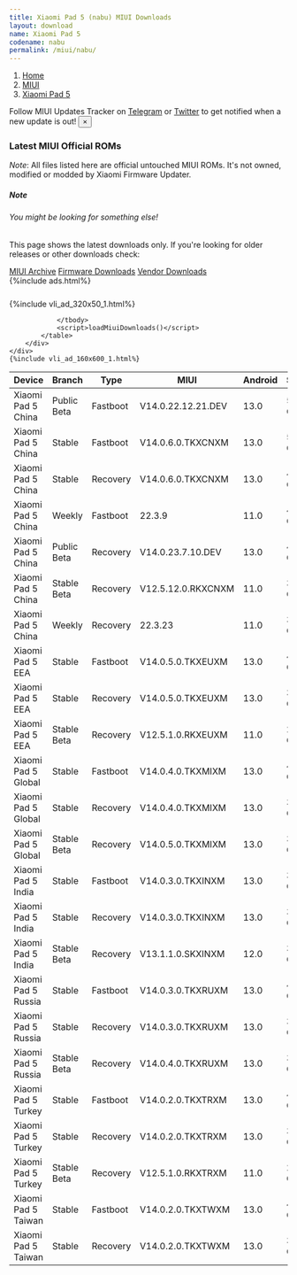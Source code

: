 ```yaml
---
title: Xiaomi Pad 5 (nabu) MIUI Downloads
layout: download
name: Xiaomi Pad 5
codename: nabu
permalink: /miui/nabu/
---
```

<nav aria-label="breadcrumb">
    <ol class="breadcrumb">
        <li class="breadcrumb-item"><a href="/">Home</a></li>
        <li class="breadcrumb-item"><a href="/miui/">MIUI</a></li>
        <li class="breadcrumb-item active" aria-current="page"><a href="/miui/nabu/">Xiaomi Pad 5</a></li>
    </ol>
</nav>
<div class="alert alert-primary alert-dismissible fade show" role="alert">
    Follow MIUI Updates Tracker on <a href="https://t.me/MIUIUpdatesTracker" class="alert-link">Telegram</a>
     or <a href="https://twitter.com/MiFwUpdater" class="alert-link">Twitter</a> to get notified when a new update is out!
    <button type="button" class="close" data-dismiss="alert" aria-label="Close">
        <span aria-hidden="true">&times;</span>
    </button>
</div>

### Latest MIUI Official ROMs
*Note*: All files listed here are official untouched MIUI ROMs. It's not owned, modified or modded by Xiaomi Firmware Updater.
<div class="card">
  <div class="card-body">
    <h5 class="card-title">Note</h5>
    <h6 class="card-subtitle mb-2 text-muted">You might be looking for something else!</h6>
    <p class="card-text">This page shows the latest downloads only.
     If you're looking for older releases or other downloads check:</p>
    <a href="/archive/miui/nabu/" class="card-link">MIUI Archive</a>
    <a href="/firmware/nabu/" class="card-link">Firmware Downloads</a>
    <a href="/vendor/nabu/" class="card-link">Vendor Downloads</a>
  </div>
</div>
{%include ads.html%}
<div class="row justify-content-center">
    <div class="col-10">
        <div class="table-responsive-md" style="margin-top: 25px;">
            {%include vli_ad_320x50_1.html%}
            <table id="miui" class="display dt-responsive nowrap compact table table-striped table-hover table-sm">
                <thead class="thead-dark">
                    <tr>
                        <th data-ref="device">Device</th>
                        <th data-ref="branch">Branch</th>
                        <th data-ref="type">Type</th>
                        <th data-ref="miui">MIUI</th>
                        <th data-ref="android">Android</th>
                        <th data-ref="size">Size</th>
                        <th data-ref="size">Date</th>
                        <th data-ref="link">Link</th>
                    </tr>
                </thead>
                <tbody>
                <tr><td>Xiaomi Pad 5 China</td><td>Public Beta</td><td>Fastboot</td><td>V14.0.22.12.21.DEV</td><td>13.0</td><td>5.1 GB</td><td>2022-12-21</td><td><a href="/miui/nabu/public beta/V14.0.22.12.21.DEV/">Download</a></td></tr>
<tr><td>Xiaomi Pad 5 China</td><td>Stable</td><td>Fastboot</td><td>V14.0.6.0.TKXCNXM</td><td>13.0</td><td>5.2 GB</td><td>2023-05-24</td><td><a href="/miui/nabu/stable/V14.0.6.0.TKXCNXM/">Download</a></td></tr>
<tr><td>Xiaomi Pad 5 China</td><td>Stable</td><td>Recovery</td><td>V14.0.6.0.TKXCNXM</td><td>13.0</td><td>4.3 GB</td><td>2023-06-07</td><td><a href="/miui/nabu/stable/V14.0.6.0.TKXCNXM/">Download</a></td></tr>
<tr><td>Xiaomi Pad 5 China</td><td>Weekly</td><td>Fastboot</td><td>22.3.9</td><td>11.0</td><td>4.2 GB</td><td>2022-03-09</td><td><a href="/miui/nabu/weekly/22.3.9/">Download</a></td></tr>
<tr><td>Xiaomi Pad 5 China</td><td>Public Beta</td><td>Recovery</td><td>V14.0.23.7.10.DEV</td><td>13.0</td><td>4.3 GB</td><td>2023-07-14</td><td><a href="/miui/nabu/public beta/V14.0.23.7.10.DEV/">Download</a></td></tr>
<tr><td>Xiaomi Pad 5 China</td><td>Stable Beta</td><td>Recovery</td><td>V12.5.12.0.RKXCNXM</td><td>11.0</td><td>3.2 GB</td><td>2021-10-27</td><td><a href="/miui/nabu/stable beta/V12.5.12.0.RKXCNXM/">Download</a></td></tr>
<tr><td>Xiaomi Pad 5 China</td><td>Weekly</td><td>Recovery</td><td>22.3.23</td><td>11.0</td><td>3.5 GB</td><td>2022-03-24</td><td><a href="/miui/nabu/weekly/22.3.23/">Download</a></td></tr>
<tr><td>Xiaomi Pad 5 EEA</td><td>Stable</td><td>Fastboot</td><td>V14.0.5.0.TKXEUXM</td><td>13.0</td><td>4.1 GB</td><td>2023-04-26</td><td><a href="/miui/nabu/stable/V14.0.5.0.TKXEUXM/">Download</a></td></tr>
<tr><td>Xiaomi Pad 5 EEA</td><td>Stable</td><td>Recovery</td><td>V14.0.5.0.TKXEUXM</td><td>13.0</td><td>3.3 GB</td><td>2023-05-12</td><td><a href="/miui/nabu/stable/V14.0.5.0.TKXEUXM/">Download</a></td></tr>
<tr><td>Xiaomi Pad 5 EEA</td><td>Stable Beta</td><td>Recovery</td><td>V12.5.1.0.RKXEUXM</td><td>11.0</td><td>2.7 GB</td><td>2021-10-13</td><td><a href="/miui/nabu/stable beta/V12.5.1.0.RKXEUXM/">Download</a></td></tr>
<tr><td>Xiaomi Pad 5 Global</td><td>Stable</td><td>Fastboot</td><td>V14.0.4.0.TKXMIXM</td><td>13.0</td><td>4.1 GB</td><td>2023-04-23</td><td><a href="/miui/nabu/stable/V14.0.4.0.TKXMIXM/">Download</a></td></tr>
<tr><td>Xiaomi Pad 5 Global</td><td>Stable</td><td>Recovery</td><td>V14.0.4.0.TKXMIXM</td><td>13.0</td><td>3.3 GB</td><td>2023-05-09</td><td><a href="/miui/nabu/stable/V14.0.4.0.TKXMIXM/">Download</a></td></tr>
<tr><td>Xiaomi Pad 5 Global</td><td>Stable Beta</td><td>Recovery</td><td>V14.0.5.0.TKXMIXM</td><td>13.0</td><td>3.3 GB</td><td>2023-07-17</td><td><a href="/miui/nabu/stable beta/V14.0.5.0.TKXMIXM/">Download</a></td></tr>
<tr><td>Xiaomi Pad 5 India</td><td>Stable</td><td>Fastboot</td><td>V14.0.3.0.TKXINXM</td><td>13.0</td><td>3.9 GB</td><td>2023-05-23</td><td><a href="/miui/nabu/stable/V14.0.3.0.TKXINXM/">Download</a></td></tr>
<tr><td>Xiaomi Pad 5 India</td><td>Stable</td><td>Recovery</td><td>V14.0.3.0.TKXINXM</td><td>13.0</td><td>3.3 GB</td><td>2023-06-02</td><td><a href="/miui/nabu/stable/V14.0.3.0.TKXINXM/">Download</a></td></tr>
<tr><td>Xiaomi Pad 5 India</td><td>Stable Beta</td><td>Recovery</td><td>V13.1.1.0.SKXINXM</td><td>12.0</td><td>3.1 GB</td><td>2022-09-19</td><td><a href="/miui/nabu/stable beta/V13.1.1.0.SKXINXM/">Download</a></td></tr>
<tr><td>Xiaomi Pad 5 Russia</td><td>Stable</td><td>Fastboot</td><td>V14.0.3.0.TKXRUXM</td><td>13.0</td><td>4.3 GB</td><td>2023-05-08</td><td><a href="/miui/nabu/stable/V14.0.3.0.TKXRUXM/">Download</a></td></tr>
<tr><td>Xiaomi Pad 5 Russia</td><td>Stable</td><td>Recovery</td><td>V14.0.3.0.TKXRUXM</td><td>13.0</td><td>3.3 GB</td><td>2023-05-29</td><td><a href="/miui/nabu/stable/V14.0.3.0.TKXRUXM/">Download</a></td></tr>
<tr><td>Xiaomi Pad 5 Russia</td><td>Stable Beta</td><td>Recovery</td><td>V14.0.4.0.TKXRUXM</td><td>13.0</td><td>3.3 GB</td><td>2023-07-17</td><td><a href="/miui/nabu/stable beta/V14.0.4.0.TKXRUXM/">Download</a></td></tr>
<tr><td>Xiaomi Pad 5 Turkey</td><td>Stable</td><td>Fastboot</td><td>V14.0.2.0.TKXTRXM</td><td>13.0</td><td>4.0 GB</td><td>2023-05-10</td><td><a href="/miui/nabu/stable/V14.0.2.0.TKXTRXM/">Download</a></td></tr>
<tr><td>Xiaomi Pad 5 Turkey</td><td>Stable</td><td>Recovery</td><td>V14.0.2.0.TKXTRXM</td><td>13.0</td><td>3.3 GB</td><td>2023-05-29</td><td><a href="/miui/nabu/stable/V14.0.2.0.TKXTRXM/">Download</a></td></tr>
<tr><td>Xiaomi Pad 5 Turkey</td><td>Stable Beta</td><td>Recovery</td><td>V12.5.1.0.RKXTRXM</td><td>11.0</td><td>2.7 GB</td><td>2021-10-13</td><td><a href="/miui/nabu/stable beta/V12.5.1.0.RKXTRXM/">Download</a></td></tr>
<tr><td>Xiaomi Pad 5 Taiwan</td><td>Stable</td><td>Fastboot</td><td>V14.0.2.0.TKXTWXM</td><td>13.0</td><td>4.0 GB</td><td>2023-05-10</td><td><a href="/miui/nabu/stable/V14.0.2.0.TKXTWXM/">Download</a></td></tr>
<tr><td>Xiaomi Pad 5 Taiwan</td><td>Stable</td><td>Recovery</td><td>V14.0.2.0.TKXTWXM</td><td>13.0</td><td>3.2 GB</td><td>2023-05-29</td><td><a href="/miui/nabu/stable/V14.0.2.0.TKXTWXM/">Download</a></td></tr>

                </tbody>
                <script>loadMiuiDownloads()</script>
            </table>
        </div>
    </div>
    {%include vli_ad_160x600_1.html%}
</div>

